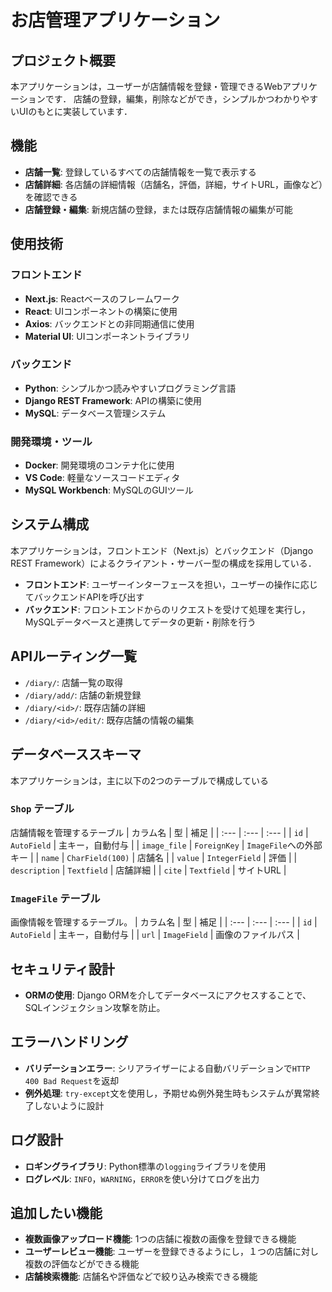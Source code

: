 # お店管理アプリケーション    

## プロジェクト概要

本アプリケーションは，ユーザーが店舗情報を登録・管理できるWebアプリケーションです．
店舗の登録，編集，削除などができ，シンプルかつわかりやすいUIのもとに実装しています．


## 機能

* **店舗一覧**: 登録しているすべての店舗情報を一覧で表示する
* **店舗詳細**: 各店舗の詳細情報（店舗名，評価，詳細，サイトURL，画像など）を確認できる
* **店舗登録・編集**: 新規店舗の登録，または既存店舗情報の編集が可能


## 使用技術

### フロントエンド
* **Next.js**: Reactベースのフレームワーク
* **React**: UIコンポーネントの構築に使用
* **Axios**: バックエンドとの非同期通信に使用
* **Material UI**: UIコンポーネントライブラリ

### バックエンド
* **Python**: シンプルかつ読みやすいプログラミング言語
* **Django REST Framework**: APIの構築に使用
* **MySQL**: データベース管理システム

### 開発環境・ツール
* **Docker**: 開発環境のコンテナ化に使用
* **VS Code**: 軽量なソースコードエディタ
* **MySQL Workbench**: MySQLのGUIツール


## システム構成

本アプリケーションは，フロントエンド（Next.js）とバックエンド（Django REST Framework）によるクライアント・サーバー型の構成を採用している．

* **フロントエンド**: ユーザーインターフェースを担い，ユーザーの操作に応じてバックエンドAPIを呼び出す
* **バックエンド**: フロントエンドからのリクエストを受けて処理を実行し，MySQLデータベースと連携してデータの更新・削除を行う


## APIルーティング一覧

* `/diary/`: 店舗一覧の取得
* `/diary/add/`: 店舗の新規登録
* `/diary/<id>/`: 既存店舗の詳細
* `/diary/<id>/edit/`: 既存店舗の情報の編集


## データベーススキーマ

本アプリケーションは，主に以下の2つのテーブルで構成している

### `Shop` テーブル

店舗情報を管理するテーブル
| カラム名 | 型 | 補足 |
| :--- | :--- | :--- |
| `id` | `AutoField` | 主キー，自動付与 |
| `image_file` | `ForeignKey` | `ImageFile`への外部キー |
| `name` | `CharField(100)` | 店舗名 |
| `value` | `IntegerField` | 評価 |
| `description` | `Textfield` | 店舗詳細 |
| `cite` | `Textfield` | サイトURL |

### `ImageFile` テーブル

画像情報を管理するテーブル。
| カラム名 | 型 | 補足 |
| :--- | :--- | :--- |
| `id` | `AutoField` | 主キー，自動付与 |
| `url` | `ImageField` | 画像のファイルパス |

## セキュリティ設計 

* **ORMの使用**: Django ORMを介してデータベースにアクセスすることで、SQLインジェクション攻撃を防止。


## エラーハンドリング

* **バリデーションエラー**: シリアライザーによる自動バリデーションで`HTTP 400 Bad Request`を返却
* **例外処理**: `try-except`文を使用し，予期せぬ例外発生時もシステムが異常終了しないように設計


## ログ設計

* **ロギングライブラリ**: Python標準の`logging`ライブラリを使用
* **ログレベル**: `INFO`，`WARNING`，`ERROR`を使い分けてログを出力


## 追加したい機能

* **複数画像アップロード機能**: 1つの店舗に複数の画像を登録できる機能
* **ユーザーレビュー機能**: ユーザーを登録できるようにし，１つの店舗に対し複数の評価などができる機能
* **店舗検索機能**: 店舗名や評価などで絞り込み検索できる機能
